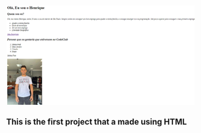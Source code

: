 <img src="./assets/README.png" alt="Finalized project" >

<h2>This is the first project that a made using HTML<h2>


